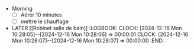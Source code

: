 - Morning
  * [ ] Aérer 10 minutes
  * [ ] mettre le chauffage
- LATER [[Robinet salle de bain]]
  :LOGBOOK:
  CLOCK: [2024-12-16 Mon 10:28:05]--[2024-12-16 Mon 10:28:06] =>  00:00:01
  CLOCK: [2024-12-16 Mon 10:28:07]--[2024-12-16 Mon 10:28:07] =>  00:00:00
  :END: